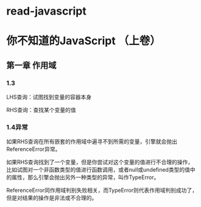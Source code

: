# read-javascript  

# 你不知道的JavaScript （上卷）

## 第一章  作用域  

### 1.3

LHS查询：试图找到变量的容器本身

RHS查询：查找某个变量的值

### 1.4异常

如果RHS查询在所有嵌套的作用域中遍寻不到所需的变量，引擎就会抛出ReferenceError异常。

如果RHS查询找到了一个变量，但是你尝试对这个变量的值进行不合理的操作，比如试图对一个非函数类型的值进行函数调用，或者null或undefined类型的值中的属性，那么引擎会抛出另外一种类型的异常，叫作TypeError。

ReferenceError同作用域判别失败相关，而TypeError则代表作用域判别成功了，但是对结果的操作是非法或不合理的。

